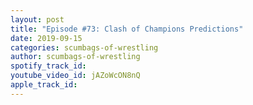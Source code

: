 ```yaml
---
layout: post
title: "Episode #73: Clash of Champions Predictions"
date: 2019-09-15
categories: scumbags-of-wrestling
author: scumbags-of-wrestling
spotify_track_id: 
youtube_video_id: jAZoWcON8nQ
apple_track_id: 
---
```

